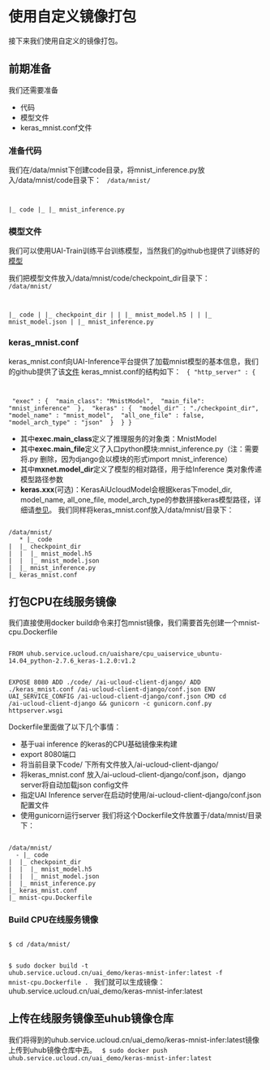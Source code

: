 

# 使用自定义镜像打包
接下来我们使用自定义的镜像打包。

## 前期准备
我们还需要准备

  * 代码
  * 模型文件
  * keras_mnist.conf文件

### 准备代码
我们在/data/mnist下创建code目录，将mnist\_inference.py放入/data/mnist/code目录下：
<code>
/data/mnist/

|_ code
|_ |_ mnist_inference.py
</code>

### 模型文件
我们可以使用UAI-Train训练平台训练模型，当然我们的github也提供了训练好的[模型](https://github.com/ucloud/uai-sdk/tree/master/examples/keras/inference/mnist/checkpoint_dir)

我们把模型文件放入/data/mnist/code/checkpoint\_dir目录下：
<code>
/data/mnist/

|_ code
|  |_ checkpoint_dir
|  |  |_ mnist_model.h5
|  |  |_ mnist_model.json
|  |_ mnist_inference.py
</code>

### keras_mnist.conf
keras\_mnist.conf向UAI-Inference平台提供了加载mnist模型的基本信息，我们的github提供了该[文件](https://github.com/ucloud/uai-sdk/blob/master/examples/keras/inference/mnist/keras_mnist.conf) 
keras\_mnist.conf的结构如下：
<code>
{
    "http_server" : {

​        "exec" : {
​            "main_class": "MnistModel",
​            "main_file": "mnist_inference"
​        },
​        "keras" : {
​            "model_dir" : "./checkpoint_dir",
​            "model_name" : "mnist_model",
​            "all_one_file" : false,
​            "model_arch_type" : "json"
​        }
​    }
}
</code>

   * 其中**exec.main\_class**定义了推理服务的对象类：MnistModel 
   * 其中**exec.main\_file**定义了入口python模块:mnist\_inference.py（注：需要将.py 删除，因为django会以模块的形式import mnist\_inference）
   * 其中**mxnet.model\_dir**定义了模型的相对路径，用于给Inference 类对象传递模型路径参数 
   * **keras.xxx**(可选)：KerasAiUcloudModel会根据keras下model\_dir, model\_name, all\_one\_file, model\_arch\_type的参数拼接keras模型路径，详细请[参见](https://github.com/ucloud/uai-sdk/blob/master/uai/arch/keras_model.py)。
我们同样将keras\_mnist.conf放入/data/mnist/目录下：
<code>
/data/mnist/
   * |_ code
|  |_ checkpoint_dir
|  |  |_ mnist_model.h5
|  |  |_ mnist_model.json
|  |_ mnist_inference.py
|_ keras_mnist.conf
</code>

## 打包CPU在线服务镜像
我们直接使用docker build命令来打包mnist镜像，我们需要首先创建一个mnist-cpu.Dockerfile

<code>
FROM uhub.service.ucloud.cn/uaishare/cpu_uaiservice_ubuntu-14.04_python-2.7.6_keras-1.2.0:v1.2

EXPOSE 8080
ADD ./code/ /ai-ucloud-client-django/
ADD ./keras_mnist.conf  /ai-ucloud-client-django/conf.json
ENV UAI_SERVICE_CONFIG /ai-ucloud-client-django/conf.json
CMD cd /ai-ucloud-client-django && gunicorn -c gunicorn.conf.py httpserver.wsgi
</code>

Dockerfile里面做了以下几个事情：
  - 基于uai inference 的keras的CPU基础镜像来构建
  - export 8080端口
  - 将当前目录下code/ 下所有文件放入/ai-ucloud-client-django/
  - 将keras\_mnist.conf 放入/ai-ucloud-client-django/conf.json，django server将自动加载json config文件
  - 指定UAI Inference server在启动时使用/ai-ucloud-client-django/conf.json 配置文件
  - 使用gunicorn运行server
我们将这个Dockerfile文件放置于/data/mnist/目录下：
<code>
/data/mnist/
  - |_ code
|  |_ checkpoint_dir
|  |  |_ mnist_model.h5
|  |  |_ mnist_model.json
|  |_ mnist_inference.py
|_ keras_mnist.conf
|_ mnist-cpu.Dockerfile
</code>

### Build CPU在线服务镜像
<code>
$ cd /data/mnist/

$ sudo docker build -t uhub.service.ucloud.cn/uai_demo/keras-mnist-infer:latest -f mnist-cpu.Dockerfile .
</code>
我们就可以生成镜像：uhub.service.ucloud.cn/uai\_demo/keras-mnist-infer:latest

## 上传在线服务镜像至uhub镜像仓库
我们将得到的uhub.service.ucloud.cn/uai\_demo/keras-mnist-infer:latest镜像上传到uhub镜像仓库中去。
<code>
$ sudo docker push uhub.service.ucloud.cn/uai_demo/keras-mnist-infer:latest
</code>

